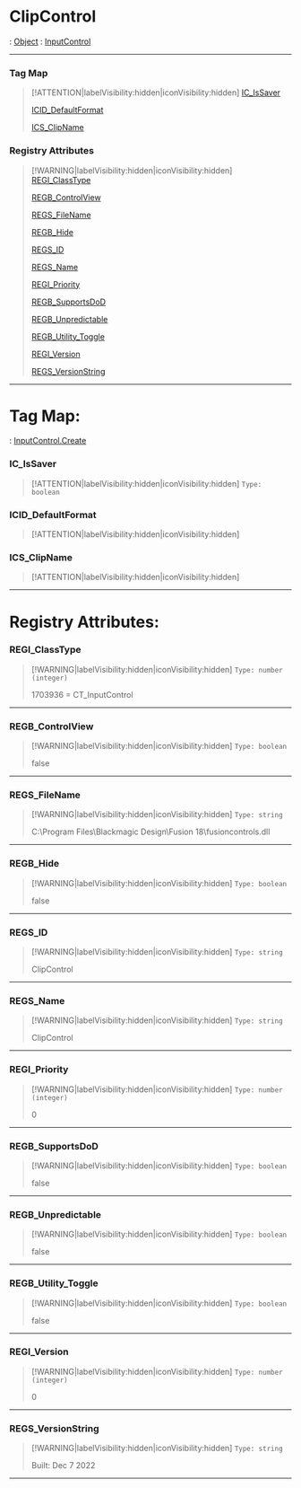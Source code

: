 # ClipControl
 : [Object](Object.md) : [InputControl](InputControl.md)
___
### Tag Map
> [!ATTENTION|labelVisibility:hidden|iconVisibility:hidden]
> [IC_IsSaver](#IC_IsSaver)
>
> [ICID_DefaultFormat](#ICID_DefaultFormat)
>
> [ICS_ClipName](#ICS_ClipName)
>
### Registry Attributes
> [!WARNING|labelVisibility:hidden|iconVisibility:hidden]
> [REGI_ClassType](#REGI_ClassType)
>
> [REGB_ControlView](#REGB_ControlView)
>
> [REGS_FileName](#REGS_FileName)
>
> [REGB_Hide](#REGB_Hide)
>
> [REGS_ID](#REGS_ID)
>
> [REGS_Name](#REGS_Name)
>
> [REGI_Priority](#REGI_Priority)
>
> [REGB_SupportsDoD](#REGB_SupportsDoD)
>
> [REGB_Unpredictable](#REGB_Unpredictable)
>
> [REGB_Utility_Toggle](#REGB_Utility_Toggle)
>
> [REGI_Version](#REGI_Version)
>
> [REGS_VersionString](#REGS_VersionString)
>
___

# Tag Map: <!-- {docsify-ignore} -->

 : [InputControl.Create](InputControl.md#Create)
### IC_IsSaver
> [!ATTENTION|labelVisibility:hidden|iconVisibility:hidden]
> `Type: boolean`
>
### ICID_DefaultFormat
> [!ATTENTION|labelVisibility:hidden|iconVisibility:hidden]
### ICS_ClipName
> [!ATTENTION|labelVisibility:hidden|iconVisibility:hidden]
___


# Registry Attributes: <!-- {docsify-ignore} -->

### REGI_ClassType
> [!WARNING|labelVisibility:hidden|iconVisibility:hidden]
> `Type: number (integer)`
>
> 1703936 = CT_InputControl
>
___

### REGB_ControlView
> [!WARNING|labelVisibility:hidden|iconVisibility:hidden]
> `Type: boolean`
>
> false
>
___

### REGS_FileName
> [!WARNING|labelVisibility:hidden|iconVisibility:hidden]
> `Type: string`
>
> C:\Program Files\Blackmagic Design\Fusion 18\fusioncontrols.dll
>
___

### REGB_Hide
> [!WARNING|labelVisibility:hidden|iconVisibility:hidden]
> `Type: boolean`
>
> false
>
___

### REGS_ID
> [!WARNING|labelVisibility:hidden|iconVisibility:hidden]
> `Type: string`
>
> ClipControl
>
___

### REGS_Name
> [!WARNING|labelVisibility:hidden|iconVisibility:hidden]
> `Type: string`
>
> ClipControl
>
___

### REGI_Priority
> [!WARNING|labelVisibility:hidden|iconVisibility:hidden]
> `Type: number (integer)`
>
> 0
>
___

### REGB_SupportsDoD
> [!WARNING|labelVisibility:hidden|iconVisibility:hidden]
> `Type: boolean`
>
> false
>
___

### REGB_Unpredictable
> [!WARNING|labelVisibility:hidden|iconVisibility:hidden]
> `Type: boolean`
>
> false
>
___

### REGB_Utility_Toggle
> [!WARNING|labelVisibility:hidden|iconVisibility:hidden]
> `Type: boolean`
>
> false
>
___

### REGI_Version
> [!WARNING|labelVisibility:hidden|iconVisibility:hidden]
> `Type: number (integer)`
>
> 0
>
___

### REGS_VersionString
> [!WARNING|labelVisibility:hidden|iconVisibility:hidden]
> `Type: string`
>
> Built: Dec  7 2022
>
___


